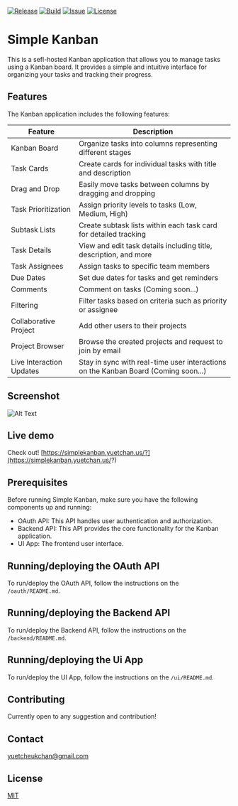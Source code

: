 
[![Release](https://img.shields.io/badge/Release-v1.0.0-blue.svg)](https://github.com/YuetChan/simple-kanban/releases/tag/v1.0.0)
[![Build](https://img.shields.io/badge/Build-Passing-brightgreen.svg)](https://github.com/YuetChan/simple-kanban)
[![Issue](https://img.shields.io/github/issues/YuetChan/code-meta)](https://github.com/YuetChan/simple-kanban/issues)
[![License](https://img.shields.io/badge/License-MIT-yellow.svg)](https://github.com/YuetChan/simple-kanban/LICENSE)
# Simple Kanban

This is a sefl-hosted Kanban application that allows you to manage tasks using a Kanban board. It provides a simple and intuitive interface for organizing your tasks and tracking their progress.

## Features

The Kanban application includes the following features:

| Feature                        | Description                                                              |
| ------------------------------ | ------------------------------------------------------------------------ |
| Kanban Board                   | Organize tasks into columns representing different stages                |
| Task Cards                     | Create cards for individual tasks with title and description             |
| Drag and Drop                  | Easily move tasks between columns by dragging and dropping               |
| Task Prioritization            | Assign priority levels to tasks (Low, Medium, High)                      |
| Subtask Lists                  | Create subtask lists within each task card for detailed tracking          |
| Task Details                   | View and edit task details including title, description, and more         |
| Task Assignees                 | Assign tasks to specific team members                                    |
| Due Dates                      | Set due dates for tasks and get reminders                                |
| Comments                       | Comment on tasks (Coming soon...)                                        |
| Filtering                      | Filter tasks based on criteria such as priority or assignee               |                               |
| Collaborative Project           | Add other users to their projects                              |
| Project Browser                | Browse the created projects and request to join by email        |
| Live Interaction Updates       | Stay in sync with real-time user interactions on the Kanban Board (Coming soon...) | 

## Screenshot
![Alt Text](https://i.ibb.co/SncgNRw/Screenshot-from-2023-06-29-20-06-20.png)

## Live demo
Check out! [https://simplekanban.yuetchan.us/?](https://simplekanban.yuetchan.us/?)

## Prerequisites

Before running Simple Kanban, make sure you have the following components up and running:

- OAuth API: This API handles user authentication and authorization.
- Backend API: This API provides the core functionality for the Kanban application.
- UI App: The frontend user interface.

## Running/deploying the OAuth API

To run/deploy the OAuth API, follow the instructions on the `/oauth/README.md`.

## Running/deploying the Backend API

To run/deploy the Backend API, follow the instructions on the `/backend/README.md`.

## Running/deploying the Ui App

To run/deploy the UI App, follow the instructions on the `/ui/README.md`.



## Contributing
Currently open to any suggestion and contribution!

## Contact
yuetcheukchan@gmail.com

## License
[MIT](https://choosealicense.com/licenses/mit/)
